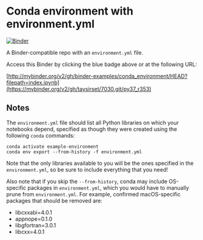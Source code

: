 # Conda environment with environment.yml

[![Binder](http://mybinder.org/badge_logo.svg)](https://mybinder.org/v2/gh/taysirset/7030.git/py37_r353)

A Binder-compatible repo with an `environment.yml` file.

Access this Binder by clicking the blue badge above or at the following URL:

[http://mybinder.org/v2/gh/binder-examples/conda_environment/HEAD?filepath=index.ipynb](https://mybinder.org/v2/gh/taysirset/7030.git/py37_r353)

## Notes
The `environment.yml` file should list all Python libraries on which your notebooks
depend, specified as though they were created using the following `conda` commands:

```
conda activate example-environment
conda env export --from-history -f environment.yml
```

Note that the only libraries available to you will be the ones specified in
the `environment.yml`, so be sure to include everything that you need! 

Also note that if you skip the `--from-history`, conda may include OS-specific
packages in `environment.yml`, which you would have to manually prune from
`environment.yml`.  For example, confirmed macOS-specific packages that should
be removed are:

* libcxxabi=4.0.1
* appnope=0.1.0
* libgfortran=3.0.1
* libcxx=4.0.1

